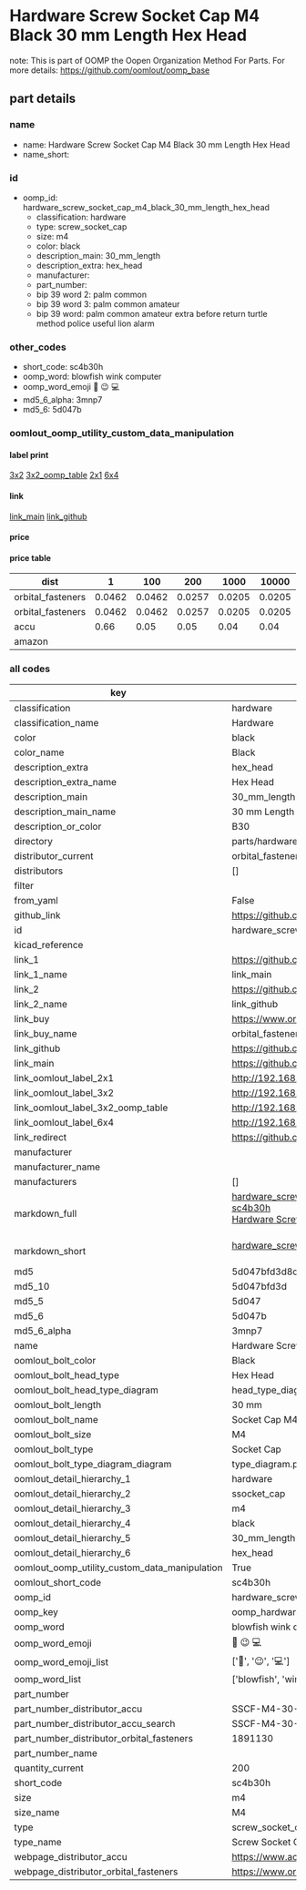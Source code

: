 # Hardware Screw Socket Cap M4 Black 30 mm Length Hex Head  

note: This is part of OOMP the Oopen Organization Method For Parts. For more details: https://github.com/oomlout/oomp_base

##  part details
  







### name
* name: Hardware Screw Socket Cap M4 Black 30 mm Length Hex Head
* name_short: 
### id
* oomp_id: hardware_screw_socket_cap_m4_black_30_mm_length_hex_head
  * classification: hardware
  * type: screw_socket_cap
  * size: m4
  * color: black
  * description_main: 30_mm_length
  * description_extra: hex_head
  * manufacturer: 
  * part_number: 
  * bip 39 word 2: palm common
  * bip 39 word 3: palm common amateur
  * bip 39 word: palm common amateur extra before return turtle method police useful lion alarm

### other_codes
* short_code: sc4b30h
* oomp_word: blowfish wink computer
* oomp_word_emoji :blowfish: :wink: :computer:
* md5_6_alpha: 3mnp7
* md5_6: 5d047b






### oomlout_oomp_utility_custom_data_manipulation
#### label print
[3x2](http://192.168.1.245:1112/?label=oomp%203mnp7)
[3x2_oomp_table](http://192.168.1.108:1112/?label=oomp%203mnp7)
[2x1](http://192.168.1.242:1112/?label=oomp%203mnp7)
[6x4](http://192.168.1.55:1112/?label=oomp%203mnp7)    

#### link

[link_main](https://github.com/oomlout/oomlout_oomp_version_1_messy/tree/main/parts/hardware_screw_socket_cap_m4_black_30_mm_length_hex_head) [link_github](https://github.com/oomlout/oomlout_oomp_version_1_messy/tree/main/parts/hardware_screw_socket_cap_m4_black_30_mm_length_hex_head)                             

#### price

#### price table
| dist | 1 | 100 | 200 | 1000 | 10000 |
|------|---|-----|-----|------|-------|
| orbital_fasteners | 0.0462 | 0.0462 | 0.0257 | 0.0205 | 0.0205 |
| orbital_fasteners | 0.0462 | 0.0462 | 0.0257 | 0.0205 | 0.0205 | 
| accu | 0.66 | 0.05 | 0.05 | 0.04 | 0.04 | 
| amazon |  |  |  |  |  | 















### all codes 
| key | value |  
| --- | --- |  
| classification | hardware |  
| classification_name | Hardware |  
| color | black |  
| color_name | Black |  
| description_extra | hex_head |  
| description_extra_name | Hex Head |  
| description_main | 30_mm_length |  
| description_main_name | 30 mm Length |  
| description_or_color | B30 |  
| directory | parts/hardware_screw_socket_cap_m4_black_30_mm_length_hex_head |  
| distributor_current | orbital_fasteners |  
| distributors | [] |  
| filter |  |  
| from_yaml | False |  
| github_link | https://github.com/oomlout/oomlout_oomp_part_src/tree/main/parts/hardware_screw_socket_cap_m4_black_30_mm_length_hex_head |  
| id | hardware_screw_socket_cap_m4_black_30_mm_length_hex_head |  
| kicad_reference |  |  
| link_1 | https://github.com/oomlout/oomlout_oomp_version_1_messy/tree/main/parts/hardware_screw_socket_cap_m4_black_30_mm_length_hex_head |  
| link_1_name | link_main |  
| link_2 | https://github.com/oomlout/oomlout_oomp_version_1_messy/tree/main/parts/hardware_screw_socket_cap_m4_black_30_mm_length_hex_head |  
| link_2_name | link_github |  
| link_buy | https://www.orbitalfasteners.co.uk/products/m4-x-30-socket-cap-screw-high-tensile-grade-12-9-self-colour |  
| link_buy_name | orbital_fasteners |  
| link_github | https://github.com/oomlout/oomlout_oomp_version_1_messy/tree/main/parts/hardware_screw_socket_cap_m4_black_30_mm_length_hex_head |  
| link_main | https://github.com/oomlout/oomlout_oomp_version_1_messy/tree/main/parts/hardware_screw_socket_cap_m4_black_30_mm_length_hex_head |  
| link_oomlout_label_2x1 | http://192.168.1.242:1112/?label=oomp%203mnp7 |  
| link_oomlout_label_3x2 | http://192.168.1.245:1112/?label=oomp%203mnp7 |  
| link_oomlout_label_3x2_oomp_table | http://192.168.1.108:1112/?label=oomp%203mnp7 |  
| link_oomlout_label_6x4 | http://192.168.1.55:1112/?label=oomp%203mnp7 |  
| link_redirect | https://github.com/oomlout/oomlout_oomp_version_1_messy/tree/main/parts/hardware_screw_socket_cap_m4_black_30_mm_length_hex_head |  
| manufacturer |  |  
| manufacturer_name |  |  
| manufacturers | [] |  
| markdown_full | [hardware_screw_socket_cap_m4_black_30_mm_length_hex_head](none)<br>[sc4b30h](none)<br>[Hardware Screw Socket Cap M4 Black 30 Mm Length Hex Head](none)<br><br> |  
| markdown_short | [hardware_screw_socket_cap_m4_black_30_mm_length_hex_head](none)<br><br> |  
| md5 | 5d047bfd3d8c3d5ee08a15100f4b9cfa |  
| md5_10 | 5d047bfd3d |  
| md5_5 | 5d047 |  
| md5_6 | 5d047b |  
| md5_6_alpha | 3mnp7 |  
| name | Hardware Screw Socket Cap M4 Black 30 mm Length Hex Head |  
| oomlout_bolt_color | Black |  
| oomlout_bolt_head_type | Hex Head |  
| oomlout_bolt_head_type_diagram | head_type_diagram.png |  
| oomlout_bolt_length | 30 mm |  
| oomlout_bolt_name | Socket Cap M4X30 mm Black (Hex Head) |  
| oomlout_bolt_size | M4 |  
| oomlout_bolt_type | Socket Cap |  
| oomlout_bolt_type_diagram_diagram | type_diagram.png |  
| oomlout_detail_hierarchy_1 | hardware |  
| oomlout_detail_hierarchy_2 | ssocket_cap |  
| oomlout_detail_hierarchy_3 | m4 |  
| oomlout_detail_hierarchy_4 | black |  
| oomlout_detail_hierarchy_5 | 30_mm_length |  
| oomlout_detail_hierarchy_6 | hex_head |  
| oomlout_oomp_utility_custom_data_manipulation | True |  
| oomlout_short_code | sc4b30h |  
| oomp_id | hardware_screw_socket_cap_m4_black_30_mm_length_hex_head |  
| oomp_key | oomp_hardware_screw_socket_cap_m4_black_30_mm_length_hex_head |  
| oomp_word | blowfish wink computer |  
| oomp_word_emoji | :blowfish: :wink: :computer: |  
| oomp_word_emoji_list | [':blowfish:', ':wink:', ':computer:'] |  
| oomp_word_list | ['blowfish', 'wink', 'computer'] |  
| part_number |  |  
| part_number_distributor_accu | SSCF-M4-30-12.9 |  
| part_number_distributor_accu_search | SSCF-M4-30-12.9+-zinc |  
| part_number_distributor_orbital_fasteners | 1891130 |  
| part_number_name |  |  
| quantity_current | 200 |  
| short_code | sc4b30h |  
| size | m4 |  
| size_name | M4 |  
| type | screw_socket_cap |  
| type_name | Screw Socket Cap |  
| webpage_distributor_accu | https://www.accu.co.uk/metric-cap-head-screws/16028-SSC-M4-30-12-9 |  
| webpage_distributor_orbital_fasteners | https://www.orbitalfasteners.co.uk/products/m4-x-30-socket-cap-screw-high-tensile-grade-12-9-self-colour |  
